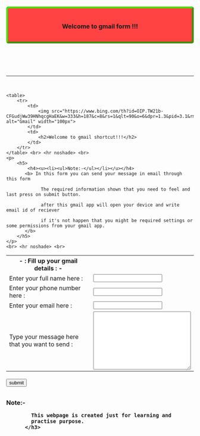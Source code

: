 <!DOCTYPE html>
<html lang="en">
<head>
    <meta charset="UTF-8">
    <meta http-equiv="X-UA-Compatible" content="IE=edge">
    <meta name="viewport" content="width=device-width, initial-scale=1.0">
    <title>E-mail website</title>
    <style>
          header{
    background-color: rgba(255, 0, 0, 0.737);
    padding: 15px;
    border: 10px;
    border:rgba(49, 243, 0, 0.854);
    border-radius: 5px;
    border-width: 5px;
    border-style:outset
}

header h3{
    color: white;
    padding: 15px;
    text-align: center;
    font-size: 25px;
    text-shadow: 3px 3px 10px;
}

section{
    align-self: center;
}

table th{
    text-align: center;
    background-color: aqua;
    padding: 20px;
    color: rgb(174, 13, 13);
}
input .id1{
    background-color: aquamarine;
}

h6 input{
    background-color: green;
    color: white;
    padding: 10px 10px 5px;
    text-align: center;
    border: white;
    border-radius: 5px;
    
}

h6{
    text-align: center;
}

h6 input :hover{
    background-color: blue;
}
img{
    height: 50px;
}

hr{
    width: 100px;
   
    background-color: rgb(255, 255, 255);
    border-style: NONE;

}
    </style>
</head>
<body>
    <header>
        <h3>
            Welcome to gmail form !!!
        </h3>
    </header> <br> <hr noshade> <br>

    <table>
        <tr>
            <td>
                <img src="https://www.bing.com/th?id=OIP.TW21b-CFGudjWw39HNhqcgHaEK&w=333&h=187&c=8&rs=1&qlt=90&o=6&dpr=1.3&pid=3.1&rm=2" alt="Gmail" width="100px">
            </td>
            <td>
                <h2>Welcome to gmail shortcut!!!</h2>
            </td>
        </tr>
    </table> <br> <hr noshade> <br>
    <p>
        <h5> 
            <h4><u><li><ul>Note:-</ul></li></u></h4>
           <b> In this form you can send your message in email through this form 

                 The required information shown that you need to feel and last press on submit button.  

                 after this gmail app will open your device and write email id of reciever

                 if it's not happen that you might be required settings or some permissions from your gmail app.
           </b>
        </h5>
    </p>
    <br> <hr noshade> <br> 
   <section>
    <form action="mailto:write email that you want to sent" method="post" enctype="text/plain"> 
        <table cellspacing="20px"> <b>
            <th>- : Fill up your gmail details : -</th>
            <tr>
                <td>
                    Enter your full name here :
                </td>
                <td>
                    <input type="text" name="your name"> 
                </td>
            </tr>
            <tr>
                <td>
                    Enter your phone number here :
                </td>
                <td>
                    <input type="number" name="your phone number">
                </td>
            </tr>
            <tr>
                <td>
                    Enter your email here : 
                </td>
                <td>
                    <input type="email" name="your email">
                </td>
            </tr>
            <tr>
                <td>Type your message here that you want to send :</td>
                <td><textarea name="Your message" id="" cols="30" rows="10"></textarea></td>
            </tr>
        </b>
        </table> <h6>
        <input type="submit" value="submit" id="id1">
        </h6>
    </form> 
   </section>

   <section>
          <h3>
            Note:- 

            This webpage is created just for learning and 
            practise purpose.
          </h3>
   </section>
</body>
</html>
